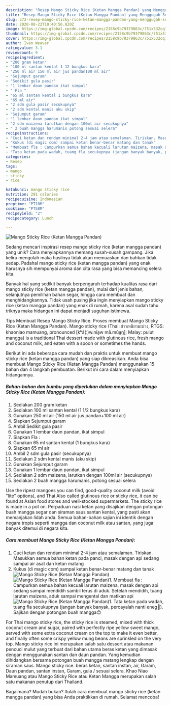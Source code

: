 ```yaml
---
description: "Resep Mango Sticky Rice (Ketan Mangga Pandan) yang Menggugah Selera"
title: "Resep Mango Sticky Rice (Ketan Mangga Pandan) yang Menggugah Selera"
slug: 373-resep-mango-sticky-rice-ketan-mangga-pandan-yang-menggugah-selera
date: 2020-08-22T10:40:56.820Z
image: https://img-global.cpcdn.com/recipes/2158c9b79379863c/751x532cq70/mango-sticky-rice-ketan-mangga-pandan-foto-resep-utama.jpg
thumbnail: https://img-global.cpcdn.com/recipes/2158c9b79379863c/751x532cq70/mango-sticky-rice-ketan-mangga-pandan-foto-resep-utama.jpg
cover: https://img-global.cpcdn.com/recipes/2158c9b79379863c/751x532cq70/mango-sticky-rice-ketan-mangga-pandan-foto-resep-utama.jpg
author: Ivan Weaver
ratingvalue: 3.1
reviewcount: 9
recipeingredient:
- "200 gram ketan"
- "100 ml santan kental 1 12 bungkus kara"
- "250 ml air 150 ml air jus pandan100 ml air"
- "Sejumput garam"
- "Sedikit gula pasir"
- "1 lembar daun pandan ikat simpul"
- " Fla "
- "65 ml santan kental 1 bungkus kara"
- "65 ml air"
- "2 sdm gula pasir secukupnya"
- "2 sdm kental manis aku skip"
- "Sejumput garam"
- "1 lembar daun pandan ikat simpul"
- "2 sdm maizena larutkan dengan 100ml air secukupnya"
- " 2 buah mangga harumanis potong sesuai selera"
recipeinstructions:
- "Cuci ketan dan rendam minimal 2-4 jam atau semalaman. Tiriskan. Masukkan semua bahan ketan pada panci, masak dengan api sedang sampai air asat dan ketan matang"
- "Kukus (di magic com) sampai ketan benar-benar matang dan tanak"
- "Membuat fla : Campurkan semua bahan kecuali larutan maizena, masak dengan api sedang sampai mendidih sambil terus di aduk. Setelah mendidih, tuang larutan maizena, aduk sampai mengental dan matikan api"
- "Tata ketan pada wadah, tuang fla secukupnya (jangan banyak banyak, percayalah nanti eneg🤭). Sajikan dengan potongan buah mangga😊"
categories:
- Resep
tags:
- mango
- sticky
- rice

katakunci: mango sticky rice 
nutrition: 291 calories
recipecuisine: Indonesian
preptime: "PT10M"
cooktime: "PT58M"
recipeyield: "2"
recipecategory: Lunch

---
```



![Mango Sticky Rice (Ketan Mangga Pandan)](https://img-global.cpcdn.com/recipes/2158c9b79379863c/751x532cq70/mango-sticky-rice-ketan-mangga-pandan-foto-resep-utama.jpg)

Sedang mencari inspirasi resep mango sticky rice (ketan mangga pandan) yang unik? Cara menyiapkannya memang susah-susah gampang. Jika keliru mengolah maka hasilnya tidak akan memuaskan dan bahkan tidak sedap. Padahal mango sticky rice (ketan mangga pandan) yang enak harusnya sih mempunyai aroma dan cita rasa yang bisa memancing selera kita.

Banyak hal yang sedikit banyak berpengaruh terhadap kualitas rasa dari mango sticky rice (ketan mangga pandan), mulai dari jenis bahan, selanjutnya pemilihan bahan segar, hingga cara membuat dan menghidangkannya. Tidak usah pusing jika ingin menyiapkan mango sticky rice (ketan mangga pandan) yang enak di rumah, karena asal sudah tahu triknya maka hidangan ini dapat menjadi suguhan istimewa.

Tips Membuat Resep Mango Sticky Rice. Proses membuat Mango Sticky Rice (Ketan Mangga Pandan). Mango sticky rice (Thai: ข้าวเหนียวมะม่วง, RTGS: khaoniao mamuang, pronounced [kʰâ(ː)w.nǐa̯w mā.mûa̯ŋ]; Malay: pulut mangga) is a traditional Thai dessert made with glutinous rice, fresh mango and coconut milk, and eaten with a spoon or sometimes the hands.


Berikut ini ada beberapa cara mudah dan praktis untuk membuat mango sticky rice (ketan mangga pandan) yang siap dikreasikan. Anda bisa membuat Mango Sticky Rice (Ketan Mangga Pandan) menggunakan 15 bahan dan 4 langkah pembuatan. Berikut ini cara dalam menyiapkan hidangannya.

<!--inarticleads1-->

##### Bahan-bahan dan bumbu yang diperlukan dalam menyiapkan Mango Sticky Rice (Ketan Mangga Pandan):

1. Sediakan 200 gram ketan
1. Sediakan 100 ml santan kental (1 1/2 bungkus kara)
1. Gunakan 250 ml air (150 ml air jus pandan+100 ml air)
1. Siapkan Sejumput garam
1. Ambil Sedikit gula pasir
1. Gunakan 1 lembar daun pandan, ikat simpul
1. Siapkan  Fla :
1. Gunakan 65 ml santan kental (1 bungkus kara)
1. Siapkan 65 ml air
1. Ambil 2 sdm gula pasir (secukupnya)
1. Sediakan 2 sdm kental manis (aku skip)
1. Gunakan Sejumput garam
1. Gunakan 1 lembar daun pandan, ikat simpul
1. Sediakan 2 sdm maizena, larutkan dengan 100ml air (secukupnya)
1. Sediakan  2 buah mangga harumanis, potong sesuai selera


Use the ripest mangoes you can find, good-quality coconut milk (avoid &#34;lite&#34; options), and Thai Also called glutinous rice or sticky rice, it can be found at Asian food stores and well-stocked supermarkets. The sticky rice is made in a pot on. Perpaduan nasi ketan yang disajikan dengan potongan buah mangga segar dan siraman saus santan kental, yang pasti akan memanjakan lidah anda. Semua bahan-bahan sajian ini identik dengan negara tropis seperti mangga dan coconut milk atau santan, yang juga banyak ditemui di negara kita. 

<!--inarticleads2-->

##### Cara membuat Mango Sticky Rice (Ketan Mangga Pandan):

1. Cuci ketan dan rendam minimal 2-4 jam atau semalaman. Tiriskan. Masukkan semua bahan ketan pada panci, masak dengan api sedang sampai air asat dan ketan matang
1. Kukus (di magic com) sampai ketan benar-benar matang dan tanak
<img src="//assets-global.cpcdn.com/assets/icons/button_play-2c75c40dde080a61004c1f40b05d8f140eaff45d7e9e6481dc71c63d2e7c4909.png" alt="Mango Sticky Rice (Ketan Mangga Pandan)"><img src="//assets-global.cpcdn.com/assets/icons/button_play-2c75c40dde080a61004c1f40b05d8f140eaff45d7e9e6481dc71c63d2e7c4909.png" alt="Mango Sticky Rice (Ketan Mangga Pandan)">1. Membuat fla : Campurkan semua bahan kecuali larutan maizena, masak dengan api sedang sampai mendidih sambil terus di aduk. Setelah mendidih, tuang larutan maizena, aduk sampai mengental dan matikan api
<img src="//assets-global.cpcdn.com/assets/icons/button_play-2c75c40dde080a61004c1f40b05d8f140eaff45d7e9e6481dc71c63d2e7c4909.png" alt="Mango Sticky Rice (Ketan Mangga Pandan)">1. Tata ketan pada wadah, tuang fla secukupnya (jangan banyak banyak, percayalah nanti eneg🤭). Sajikan dengan potongan buah mangga😊


For Thai mango sticky rice, the sticky rice is steamed, mixed with thick coconut cream and sugar, paired with perfectly ripe yellow sweet mango, served with some extra coconut cream on the top to make it even better, and finally often some crispy yellow mung beans are sprinkled on the very top. Mango sticky rice ini merupakan salah satu dessert atau makanan pencuci mulut yang terbuat dari bahan utama beras ketan yang dimasak dengan menggunakan santan dan daun pandan. Yang kemudian dihidangkan bersama potongan buah mangga matang lengkap dengan siraman saus. Mango sticky rice. beras ketan, santan instan, air, Garam, Daun pandan, santan instan, Garam, gula / sesuai selera. Khao Niao Mamuang atau Mango Sticky Rice atau Ketan Mangga merupakan salah satu makanan penutup dari Thailand. 

Bagaimana? Mudah bukan? Itulah cara membuat mango sticky rice (ketan mangga pandan) yang bisa Anda praktikkan di rumah. Selamat mencoba!
